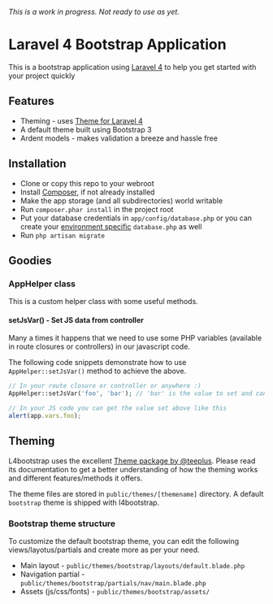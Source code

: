 *This is a work in progress. Not ready to use as yet.*

# Laravel 4 Bootstrap Application

This is a bootstrap application using [Laravel 4](http://laravel.com) to help you get started with your project quickly

## Features

* Theming - uses [Theme for Laravel 4](https://github.com/teepluss/laravel4-theme)
* A default theme built using Bootstrap 3
* Ardent models - makes validation a breeze and hassle free


## Installation

* Clone or copy this repo to your webroot
* Install [Composer](https://getcomposer.org/), if not already installed
* Make the app storage (and all subdirectories) world writable
* Run `composer.phar install` in the project root
* Put your database credentials in `app/config/database.php` or you can create your [environment specific](http://laravel.com/docs/configuration#environment-configuration) `database.php` as well
* Run `php artisan migrate`

## Goodies

### AppHelper class

This is a custom helper class with some useful methods.

#### setJsVar() - Set JS data from controller

Many a times it happens that we need to use some PHP variables (available in route closures or controllers) in our javascript code.

The following code snippets demonstrate how to use `AppHelper::setJsVar()` method to achieve the above.

````php
// In your route closure or controller or anywhere :)
AppHelper::setJsVar('foo', 'bar'); // 'bar' is the value to set and can be a string or an array
````

````javascript
// In your JS code you can get the value set above like this
alert(app.vars.foo);
````

## Theming

L4bootstrap uses the excellent [Theme package by @teeplus](https://github.com/teepluss/laravel4-theme). Please read its documentation to get a better understanding of how the theming works and different features/methods it offers.

The theme files are stored in `public/themes/[themename]` directory. A default `bootstrap` theme is shipped with l4bootstrap.

### Bootstrap theme structure

To customize the default bootstrap theme, you can edit the following views/layotus/partials and create more as per your need.

* Main layout - `public/themes/bootstrap/layouts/default.blade.php`
* Navigation partial - `public/themes/bootstrap/partials/nav/main.blade.php`
* Assets (js/css/fonts) - `public/themes/bootstrap/assets/`